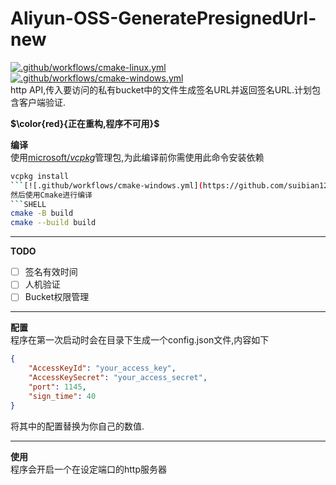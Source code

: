 # Aliyun-OSS-GeneratePresignedUrl-new
[![.github/workflows/cmake-linux.yml](https://github.com/suibian12562/Aliyun-OSS-SignServer-new/actions/workflows/cmake-linux.yml/badge.svg)](https://github.com/suibian12562/Aliyun-OSS-SignServer-new/actions/workflows/cmake-linux.yml)
[![.github/workflows/cmake-windows.yml](https://github.com/suibian12562/Aliyun-OSS-SignServer-new/actions/workflows/cmake-windows.yml/badge.svg)](https://github.com/suibian12562/Aliyun-OSS-SignServer-new/actions/workflows/cmake-windows.yml)  
http API,传入要访问的私有bucket中的文件生成签名URL并返回签名URL.计划包含客户端验证.

**$\color{red}{正在重构,程序不可用}$**


**编译**  
使用[microsoft/_vcpkg_](https://github.com/microsoft/vcpkg)管理包,为此编译前你需使用此命令安装依赖
```BASH
vcpkg install
```[![.github/workflows/cmake-windows.yml](https://github.com/suibian12562/Aliyun-OSS-SignServer-new/actions/workflows/cmake-windows.yml/badge.svg)](https://github.com/suibian12562/Aliyun-OSS-SignServer-new/actions/workflows/cmake-windows.yml)
然后使用Cmake进行编译
```SHELL
cmake -B build
cmake --build build
```
***
**TODO**  
- [ ] 签名有效时间  
- [ ] 人机验证  
- [ ] Bucket权限管理  
***
**配置**  
程序在第一次启动时会在目录下生成一个config.json文件,内容如下
```json
{
    "AccessKeyId": "your_access_key",
    "AccessKeySecret": "your_access_secret",
    "port": 1145,
    "sign_time": 40
}
```
将其中的配置替换为你自己的数值.
***
**使用**  
程序会开启一个在设定端口的http服务器

